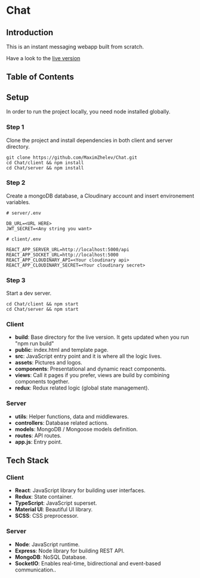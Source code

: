<h1>Chat</h1>

<h2>Introduction</h2>
<p>This is an instant messaging webapp built from scratch. </p>
<p>Have a look to the <a href="# target="blank">live version</a> </p>


<h2>Table of Contents</h2>


<h2 id="setup">Setup</h2>
<p>In order to run the project locally, you need node installed globally.</p>
<h3>Step 1</h3>
Clone the project and install dependencies in both client and server directory.

```
git clone https://github.com/MaximZhelev/Chat.git
cd Chat/client && npm install
cd Chat/server && npm install
```

<h3>Step 2</h3>
Create a mongoDB database, a Cloudinary account and insert environement variables.

```
# server/.env

DB_URL=<URL HERE>
JWT_SECRET=<Any string you want>

# client/.env

REACT_APP_SERVER_URL=http://localhost:5000/api
REACT_APP_SOCKET_URL=http://localhost:5000
REACT_APP_CLOUDINARY_API=<Your cloudinary api>
REACT_APP_CLOUDINARY_SECRET=<Your cloudinary secret>
```

<h3>Step 3</h3>
Start a dev server.

```
cd Chat/client && npm start
cd Chat/server && npm start
```



<h3>Client</h3>
<ul>
<li><b>build</b>: Base directory for the live version. It gets updated when you run "npm run build"</li>
<li><b>public</b>: index.html and template page.</li>
<li><b>src</b>: JavaScript entry point and it is where all the logic lives.</li>
<li><b>assets</b>: Pictures and logos.</li>
<li><b>components</b>: Presentational and dynamic react components.</li>
<li><b>views</b>: Call it pages if you prefer, views are build by combining components together.</li>
<li><b>redux</b>: Redux related logic (global state management).</li>
</ul>

<h3>Server</h3>
<ul>
<li><b>utils</b>: Helper functions, data and middlewares.</li>
<li><b>controllers</b>: Database related actions.</li>
<li><b>models</b>: MongoDB / Mongoose models definition.</li>
<li><b>routes</b>: API routes.</li>
<li><b>app.js</b>: Entry point.</li>
</ul>

<h2 id="tech">Tech Stack</h2>

<h3>Client</h3>
<ul>
<li><b>React</b>: JavaScript library for building user interfaces.</li>
<li><b>Redux</b>: State container.</li>
<li><b>TypeScript</b>: JavaScript superset.</li>
<li><b>Material UI</b>: Beautiful UI library.</li>
<li><b>SCSS</b>: CSS preprocessor.</li>
</ul>

<h3>Server</h3>
<ul>
<li><b>Node</b>: JavaScript runtime.</li>
<li><b>Express</b>: Node library for building REST API.</li>
<li><b>MongoDB</b>: NoSQL Database.</li>
<li><b>SocketIO</b>: Enables real-time, bidirectional and event-based communication..</li>
</ul>
